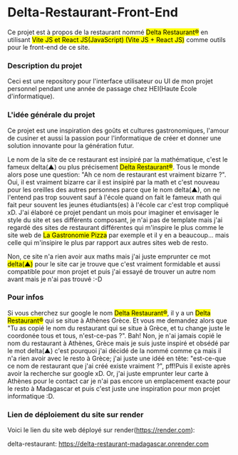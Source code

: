# Delta-Restaurant-Front-End
Ce projet est à propos de la restaurant nommé <mark>Delta Restaurant®</mark> en utilisant <mark>Vite JS et React JS(JavaScript) (Vite JS + React JS)</mark> comme outils pour le front-end de ce site.

### Description du projet
Ceci est une repository pour l'interface utilisateur ou UI de mon projet personnel pendant une année de passage chez HEI(Haute École d'informatique).

### L'idée générale du projet
Ce projet est une inspiration des goûts et cultures gastronomiques, l'amour de cusiner et aussi la passion pour l'informatique de créer et donner une solution innovante pour la génération futur. 

Le nom de la site de ce restaurant est insipiré par la mathématique, c'est le fameux delta(▲) ou plus précisement <mark>Delta Restaurant®</mark>. Tous le monde alors pose une question: "Ah ce nom de restaurant est vraiment bizarre ?". Oui, il est vraiment bizarre car il est insipiré par la math et c'est nouveau pour les oreilles des autres personnes parce que le nom delta(▲), on ne l'entend pas trop souvent sauf à l'école quand on fait le fameux math qui fait peur souvent les jeunes étudiants(es) à l'école car c'est trop compliqué xD.
J'ai élaboré ce projet pendant un mois pour imaginer et envisager le style du site et ses différents composant, je n'ai pas de template mais j'ai regardé des sites de restaurant différentes qui m'inspire le plus comme le site web de <mark>La Gastronomie Pizza</mark> par exemple et il y en a beaucoup... mais celle qui m'insipire le plus par rapport aux autres sites web de resto.

Non, ce site n'a rien avoir aux maths mais j'ai juste emprunter ce mot <mark>delta(▲)</mark> pour le site car je trouve que c'est vraiment formidable et aussi compatible pour mon projet et puis j'ai essayé de trouver un autre nom avant mais je n'ai pas trouvé :-D

### Pour infos
Si vous cherchez sur google le nom <mark>Delta Restaurant®</mark>, il y a un <mark>Delta Restaurant®</mark> qui se situe à Athènes Grèce. Et vous me 
demandez alors que "Tu as copié le nom du restaurant qui se situe à Grèce, et tu change juste le coordonée tous et tous, n'est-ce-pas ?". Bah! Non,
je n'ai jamais copié le nom du restaurant à Athènes, Grèce mais je suis juste inspiré et obsédé par le mot delta(▲) c'est pourquoi j'ai décidé de la 
nommé comme ça mais il n'a rien avoir avec le resto à Grèce; j'ai juste une idéé en tête: "est-ce-que ce nom de restaurant que j'ai créé existe vraiment ?", pff!Puis il existe après avoir la recherche sur google xD. Or, j'ai juste emprunter leur carte à Athènes pour le contact car je n'ai pas encore un emplacement exacte pour le resto à Madagascar et puis c'est juste une inspiration pour mon projet informatique :D.


### Lien de déploiement du site sur render
Voici le lien du site web déployé sur render(https://render.com): 

delta-restaurant: https://delta-restaurant-madagascar.onrender.com